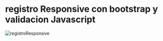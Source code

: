# registro Responsive con bootstrap y validacion Javascript
![registroResponsive](https://user-images.githubusercontent.com/70921670/96216518-e8aa2180-0f56-11eb-8e8d-577a2709463e.jpg)
